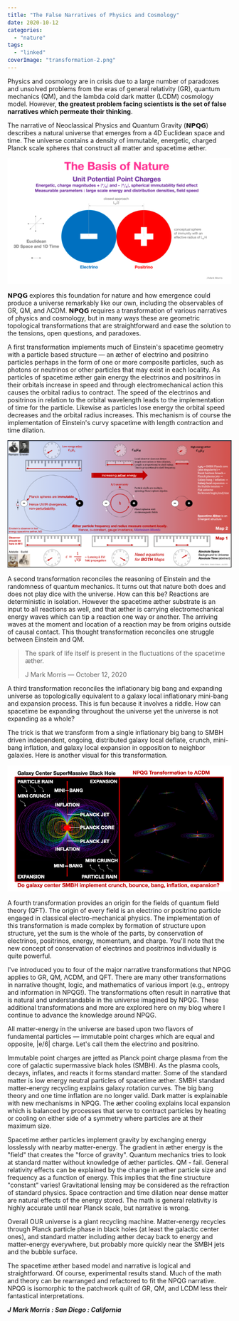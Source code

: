 ```yaml
---
title: "The False Narratives of Physics and Cosmology"
date: 2020-10-12
categories: 
  - "nature"
tags: 
  - "linked"
coverImage: "transformation-2.png"
---
```


Physics and cosmology are in crisis due to a large number of paradoxes and unsolved problems from the eras of general relativity (GR), quantum mechanics (QM), and the lambda cold dark matter (LCDM) cosmology model. However, **the greatest problem facing scientists is the set of false narratives which permeate their thinking**.

The narrative of Neoclassical Physics and Quantum Gravity (**𝗡𝗣𝗤𝗚**) describes a natural universe that emerges from a 4D Euclidean space and time. The universe contains a density of immutable, energetic, charged Planck scale spheres that construct all matter and spacetime æther.

![](images/naturesbasis.png)

𝗡𝗣𝗤𝗚 explores this foundation for nature and how emergence could produce a universe remarkably like our own, including the observables of GR, QM, and ΛCDM. 𝗡𝗣𝗤𝗚 requires a transformation of various narratives of physics and cosmology, but in many ways these are geometric topological transformations that are straightforward and ease the solution to the tensions, open questions, and paradoxes.

A first transformation implements much of Einstein's spacetime geometry with a particle based structure — an æther of electrino and positrino particles perhaps in the form of one or more composite particles, such as photons or neutrinos or other particles that may exist in each locality. As particles of spacetime æther gain energy the electrinos and positrinos in their orbitals increase in speed and through electromechanical action this causes the orbital radius to contract. The speed of the electrinos and positrinos in relation to the orbital wavelength leads to the implementation of time for the particle. Likewise as particles lose energy the orbital speed decreases and the orbital radius increases. This mechanism is of course the implementation of Einstein's curvy spacetime with length contraction and time dilation.

![](images/planckspheres.png?w=1024)

A second transformation reconciles the reasoning of Einstein and the randomness of quantum mechanics. It turns out that nature both does and does not play dice with the universe. How can this be? Reactions are deterministic in isolation. However the spacetime æther substrate is an input to all reactions as well, and that æther is carrying electromechanical energy waves which can tip a reaction one way or another. The arriving waves at the moment and location of a reaction may be from origins outside of causal contact. This thought transformation reconciles one struggle between Einstein and QM.

> The spark of life itself is present in the fluctuations of the spacetime æther.
> 
> J Mark Morris — October 12, 2020

A third transformation reconciles the inflationary big bang and expanding universe as topologically equivalent to a galaxy local inflationary mini-bang and expansion process. This is fun because it involves a riddle. How can spacetime be expanding throughout the universe yet the universe is not expanding as a whole?

The trick is that we transform from a single inflationary big bang to SMBH driven independent, ongoing, distributed galaxy local deflate, crunch, mini-bang inflation, and galaxy local expansion in opposition to neighbor galaxies. Here is another visual for this transformation.

![](images/transformation-2.png?w=960)

A fourth transformation provides an origin for the fields of quantum field theory (QFT). The origin of every field is an electrino or positrino particle engaged in classical electro-mechanical physics. The implementation of this transformation is made complex by formation of structure upon structure, yet the sum is the whole of the parts, by conservation of electrinos, positrinos, energy, momentum, and charge. You'll note that the new concept of conservation of electrinos and positrinos individually is quite powerful.

I've introduced you to four of the major narrative transformations that NPQG applies to GR, QM, ΛCDM, and QFT. There are many other transformations in narrative thought, logic, and mathematics of various import (e.g., entropy and information in NPQG!). The transformations often result in narrative that is natural and understandable in the universe imagined by NPQG. These additional transformations and more are explored here on my blog where I continue to advance the knowledge around NPQG.

All matter-energy in the universe are based upon two flavors of fundamental particles — immutable point charges which are equal and opposite, |e/6| charge. Let's call them the electrino and positrino.

Immutable point charges are jetted as Planck point charge plasma from the core of galactic supermassive black holes (SMBH). As the plasma cools, decays, inflates, and reacts it forms standard matter. Some of the standard matter is low energy neutral particles of spacetime æther. SMBH standard matter-energy recycling explains galaxy rotation curves. The big bang theory and one time inflation are no longer valid. Dark matter is explainable with new mechanisms in NPQG. The æther cooling explains local expansion which is balanced by processes that serve to contract particles by heating or cooling on either side of a symmetry where particles are at their maximum size.

Spacetime æther particles implement gravity by exchanging energy losslessly with nearby matter-energy. The gradient in æther energy is the "field" that creates the "force of gravity". Quantum mechanics tries to look at standard matter without knowledge of æther particles. QM - fail. General relativity effects can be explained by the change in æther particle size and frequency as a function of energy. This implies that the fine structure "constant" varies! Gravitational lensing may be considered as the refraction of standard physics. Space contraction and time dilation near dense matter are natural effects of the energy stored. The math is general relativity is highly accurate until near Planck scale, but narrative is wrong.

Overall OUR universe is a giant recycling machine. Matter-energy recycles through Planck particle phase in black holes (at least the galactic center ones), and standard matter including æther decay back to energy and matter-energy everywhere, but probably more quickly near the SMBH jets and the bubble surface.

The spacetime æther based model and narrative is logical and straightforward. Of course, experimental results stand. Much of the math and theory can be rearranged and refactored to fit the NPQG narrative. NPQG is isomorphic to the patchwork quilt of GR, QM, and LCDM less their fantastical interpretations.

**_J Mark Morris : San Diego : California_**

